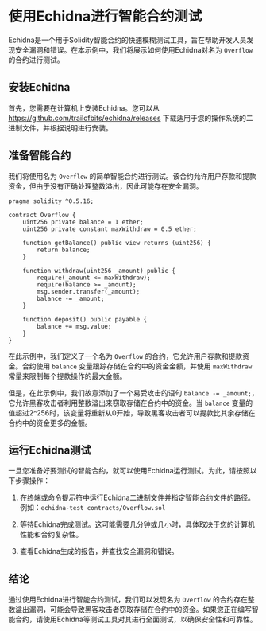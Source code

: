 # 使用Echidna进行智能合约测试

Echidna是一个用于Solidity智能合约的快速模糊测试工具，旨在帮助开发人员发现安全漏洞和错误。在本示例中，我们将展示如何使用Echidna对名为 `Overflow` 的合约进行测试。

## 安装Echidna

首先，您需要在计算机上安装Echidna。您可以从 https://github.com/trailofbits/echidna/releases 下载适用于您的操作系统的二进制文件，并根据说明进行安装。

## 准备智能合约

我们将使用名为 `Overflow` 的简单智能合约进行测试。该合约允许用户存款和提款资金，但由于没有正确处理整数溢出，因此可能存在安全漏洞。

```solidity
pragma solidity ^0.5.16;

contract Overflow {
    uint256 private balance = 1 ether;
    uint256 private constant maxWithdraw = 0.5 ether;

    function getBalance() public view returns (uint256) {
        return balance;
    }

    function withdraw(uint256 _amount) public {
        require(_amount <= maxWithdraw);
        require(balance >= _amount);
        msg.sender.transfer(_amount);
        balance -= _amount;
    }

    function deposit() public payable {
        balance += msg.value;
    }
}
```

在此示例中，我们定义了一个名为 `Overflow` 的合约，它允许用户存款和提款资金。合约使用 `balance` 变量跟踪存储在合约中的资金金额，并使用 `maxWithdraw` 常量来限制每个提款操作的最大金额。

但是，在此示例中，我们故意添加了一个易受攻击的语句 `balance -= _amount;`，它允许黑客攻击者利用整数溢出来窃取存储在合约中的资金。当 `balance` 变量的值超过2^256时，该变量将重新从0开始，导致黑客攻击者可以提款比其余存储在合约中的资金更多的金额。

## 运行Echidna测试

一旦您准备好要测试的智能合约，就可以使用Echidna运行测试。为此，请按照以下步骤操作：

1. 在终端或命令提示符中运行Echidna二进制文件并指定智能合约文件的路径。例如：`echidna-test contracts/Overflow.sol`

2. 等待Echidna完成测试。这可能需要几分钟或几小时，具体取决于您的计算机性能和合约复杂性。

3. 查看Echidna生成的报告，并查找安全漏洞和错误。

## 结论

通过使用Echidna进行智能合约测试，我们可以发现名为 `Overflow` 的合约存在整数溢出漏洞，可能会导致黑客攻击者窃取存储在合约中的资金。如果您正在编写智能合约，请使用Echidna等测试工具对其进行全面测试，以确保安全性和可靠性。